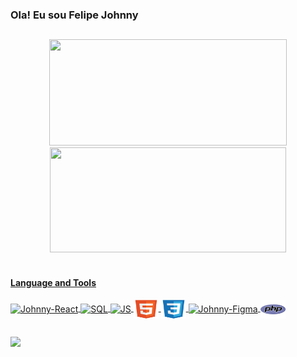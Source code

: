 ### Ola! Eu sou Felipe Johnny

##

<div align="center" style="display: inline_block">
  <a href="https://github.com/FelJohnny">
  <img height="170em" width="380em" src="https://github-readme-stats.vercel.app/api?username=FelJohnny&show_icons=true&theme=dark&include_all_commits=true&count_private=true"/>
  <img height="168em" width="378em" src="https://github-readme-stats.vercel.app/api/top-langs/?username=FelJohnny&layout=compact&langs_count=7&theme=dark"/>

</div>
  
<div style="display: inline_block"><br>
  <h4>Language and Tools</h4>
  <img align="center" alt="Johnny-React" height="30" width="40" src="https://cdn.jsdelivr.net/gh/devicons/devicon/icons/react/react-original.svg" width="40" height="40" />
  <img align="center" alt="SQL" height="30" width="40" src="https://cdn.jsdelivr.net/gh/devicons/devicon/icons/postgresql/postgresql-original.svg"/>
  <img align="center" alt="JS" height="30" width="40" src="https://cdn.jsdelivr.net/gh/devicons/devicon/icons/javascript/javascript-original.svg"/>
  <img align="center" alt="Johnny-HTML" height="30" width="40" src="https://raw.githubusercontent.com/devicons/devicon/master/icons/html5/html5-original.svg">
  <img align="center" alt="Johnny-CSS" height="30" width="40" src="https://raw.githubusercontent.com/devicons/devicon/master/icons/css3/css3-original.svg">
  <img align="center" alt="Johnny-Figma" height="30" width="40"src="https://cdn.jsdelivr.net/gh/devicons/devicon/icons/figma/figma-original.svg" />
  <img align="center" alt="Johnny-CSS" height="30" width="40" src="https://raw.githubusercontent.com/devicons/devicon/master/icons/php/php-original.svg">
  
  
  
  </div>
  
  ##
  
  <div>
     <a href="https://www.linkedin.com/in/felipe-johnny-47a5a0177/" target="_blank"><img src="https://img.shields.io/badge/-LinkedIn-%230077B5?style=for-the-badge&logo=linkedin&logoColor=white" target="_blank"></a> 
  </div>
  
  
